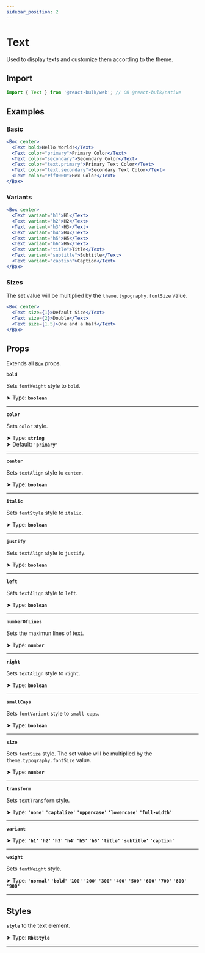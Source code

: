 ```yaml
---
sidebar_position: 2
---
```


# Text

Used to display texts and customize them according to the theme.

## Import

```jsx
import { Text } from '@react-bulk/web'; // OR @react-bulk/native
```

## Examples

### Basic

```jsx live
<Box center>
  <Text bold>Hello World!</Text>
  <Text color="primary">Primary Color</Text>
  <Text color="secondary">Secondary Color</Text>
  <Text color="text.primary">Primary Text Color</Text>
  <Text color="text.secondary">Secondary Text Color</Text>
  <Text color="#ff0000">Hex Color</Text>
</Box>
```

### Variants

```jsx live
<Box center>
  <Text variant="h1">H1</Text>
  <Text variant="h2">H2</Text>
  <Text variant="h3">H3</Text>
  <Text variant="h4">H4</Text>
  <Text variant="h5">H5</Text>
  <Text variant="h6">H6</Text>
  <Text variant="title">Title</Text>
  <Text variant="subtitle">Subtitle</Text>
  <Text variant="caption">Caption</Text>
</Box>
```

### Sizes

The set value will be multiplied by the `theme.typography.fontSize` value.

```jsx live
<Box center>
  <Text size={1}>Default Size</Text>
  <Text size={2}>Double</Text>
  <Text size={1.5}>One and a half</Text>
</Box>
```

## Props

Extends all [`Box`](/docs/components/core/box) props.

**`bold`**

Sets `fontWeight` style to `bold`.

➤ Type: **`boolean`** <br/>

---

**`color`**

Sets `color` style.

➤ Type: **`string`** <br/>
➤ Default: **`'primary'`** <br/>

---

**`center`**

Sets `textAlign` style to `center`.

➤ Type: **`boolean`** <br/>

---

**`italic`**

Sets `fontStyle` style to `italic`.

➤ Type: **`boolean`** <br/>

---

**`justify`**

Sets `textAlign` style to `justify`.

➤ Type: **`boolean`** <br/>

---

**`left`**

Sets `textAlign` style to `left`.

➤ Type: **`boolean`** <br/>

---

**`numberOfLines`**

Sets the maximun lines of text.

➤ Type: **`number`** <br/>

---

**`right`**

Sets `textAlign` style to `right`.

➤ Type: **`boolean`** <br/>

---

**`smallCaps`**

Sets `fontVariant` style to `small-caps`.

➤ Type: **`boolean`** <br/>

---

**`size`**

Sets `fontSize` style. The set value will be multiplied by the `theme.typography.fontSize` value.

➤ Type: **`number`** <br/>

---

**`transform`**

Sets `textTransform` style.

➤ Type: **`'none'` `'captalize'` `'uppercase'` `'lowercase'` `'full-width'`** <br/>

---

**`variant`**

➤ Type: **`'h1'` `'h2'` `'h3'` `'h4'` `'h5'` `'h6'` `'title'` `'subtitle'` `'caption'`** <br/>

---

**`weight`**

Sets `fontWeight` style.

➤ Type: **`'normal'` `'bold'` `'100'` `'200'` `'300'` `'400'` `'500'` `'600'` `'700'` `'800'` `'900'`** <br/>

---

## Styles

**`style`** to the text element.

➤ Type: **`RbkStyle`** <br/>

---
